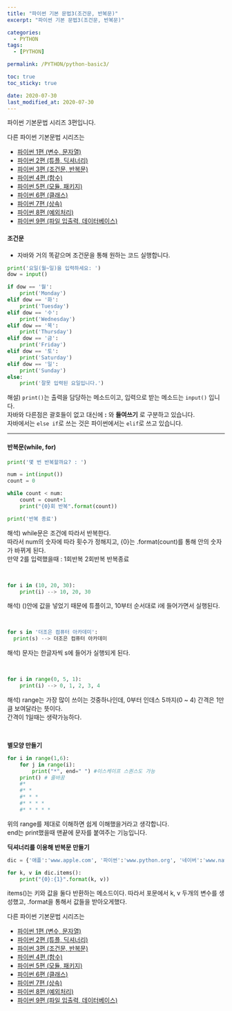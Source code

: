 ```yaml
---
title: "파이썬 기본 문법3(조건문, 반복문)"
excerpt: "파이썬 기본 문법3(조건문, 반복문)"

categories:
  - PYTHON
tags:
  - [PYTHON]

permalink: /PYTHON/python-basic3/

toc: true
toc_sticky: true

date: 2020-07-30
last_modified_at: 2020-07-30
---
```


파이썬 기본문법 시리즈 3편입니다.

다른 파이썬 기본문법 시리즈는
- [파이썬 1편 (변수, 문자열)](https://pkt369.github.io/PYTHON/python-basic1/)
- [파이썬 2편 (튜플, 딕셔너리)](https://pkt369.github.io/PYTHON/python-basic2/)
- [파이썬 3편 (조건문, 반복문)](https://pkt369.github.io/PYTHON/python-basic3/)
- [파이썬 4편 (함수)](https://pkt369.github.io/PYTHON/python-basic4/)
- [파이썬 5편 (모듈, 패키지)](https://pkt369.github.io/PYTHON/python-basic5/)
- [파이썬 6편 (클래스)](https://pkt369.github.io/PYTHON/python-basic6/)
- [파이썬 7편 (상속)](https://pkt369.github.io/PYTHON/python-basic7/)
- [파이썬 8편 (예외처리)](https://pkt369.github.io/PYTHON/python-basic8/)
- [파이썬 9편 (파일 입출력, 데이터베이스)](https://pkt369.github.io/PYTHON/python-basic9/)

<h4>조건문</h4>

- 자바와 거의 똑같으며 조건문을 통해 원하는 코드 실행합니다.

```python
print('요일(월~일)을 입력하세요: ')
dow = input()

if dow == '월':
    print('Monday')
elif dow == '화':
    print('Tuesday')
elif dow == '수':
    print('Wednesday')
elif dow == '목':
    print('Thursday')
elif dow == '금':
    print('Friday')
elif dow == '토':
    print('Saturday')
elif dow == '일':
    print('Sunday')
else:
    print('잘못 입력된 요일입니다.')
```

해설) `print()`는 출력을 담당하는 메소드이고, 입력으로 받는 메소드는 `input()` 입니다.  
자바와 다른점은 괄호들이 없고 대신에 **:** 와 **들여쓰기** 로 구분하고 있습니다.  
자바에서는 `else if`로 쓰는 것은 파이썬에서는 `elif`로 쓰고 있습니다.

<hr>

<h4>반복문(while, for)</h4>

```python
print('몇 번 반복할까요? : ')

num = int(input())
count = 0

while count < num:
    count = count+1
    print("{0}회 반복".format(count))

print('반복 종료')
```

해석) while문은 조건에 따라서 반복한다.  
따라서 num의 숫자에 따라 횟수가 정해지고, {0}는 .format(count)를 통해 안의 숫자가 바뀌게 된다.  
만약 2를 입력했을때 : 1회반복 2회반복 반복종료

<br>



```Python
for i in (10, 20, 30):
    print(i) --> 10, 20, 30
```


해석) ()안에 값을 넣었기 때문에 튜플이고, 10부터 순서대로 i에 들어가면서 실행된다.

<br>

```python
for s in '더조은 컴퓨터 아카데미':
  print(s) --> 더조은 컴퓨터 아카데미
```

해석) 문자는 한글자씩 s에 들어가 실행되게 된다.

<br>

```python
for i in range(0, 5, 1):
    print(i) --> 0, 1, 2, 3, 4
```

해석) range는 가장 많이 쓰이는 것중하나인데, 0부터 인데스 5까지(0 ~ 4) 간격은 1만큼 보여달라는 뜻이다.  
간격이 1일때는 생략가능하다.

<br>

**별모양 만들기**
```python
for i in range(1,6):
    for j in range(i):
        print("*", end=" ") #이스케이프 스퀀스도 가능
    print() # 줄바꿈
    #*
    #* *
    #* * *
    #* * * *
    #* * * * *
```

위의 range를 제대로 이해하면 쉽게 이해했을거라고 생각합니다.  
end는 print했을때 맨끝에 문자를 붙여주는 기능입니다.

**딕셔너리를 이용해 반복문 만들기**

```python
dic = {'애플':'www.apple.com', '파이썬':'www.python.org', '네이버':'www.naver.com'}

for k, v in dic.items():
    print("{0}:{1}".format(k, v))
```

items()는 키와 값을 둘다 반환하는 메소드이다. 따라서 포문에서 k, v 두개의 변수를 생성했고, .format을 통해서 값들을 받아오게했다.

다른 파이썬 기본문법 시리즈는
- [파이썬 1편 (변수, 문자열)](https://pkt369.github.io/PYTHON/python-basic1/)
- [파이썬 2편 (튜플, 딕셔너리)](https://pkt369.github.io/PYTHON/python-basic2/)
- [파이썬 3편 (조건문, 반복문)](https://pkt369.github.io/PYTHON/python-basic3/)
- [파이썬 4편 (함수)](https://pkt369.github.io/PYTHON/python-basic4/)
- [파이썬 5편 (모듈, 패키지)](https://pkt369.github.io/PYTHON/python-basic5/)
- [파이썬 6편 (클래스)](https://pkt369.github.io/PYTHON/python-basic6/)
- [파이썬 7편 (상속)](https://pkt369.github.io/PYTHON/python-basic7/)
- [파이썬 8편 (예외처리)](https://pkt369.github.io/PYTHON/python-basic8/)
- [파이썬 9편 (파일 입출력, 데이터베이스)](https://pkt369.github.io/PYTHON/python-basic9/)
